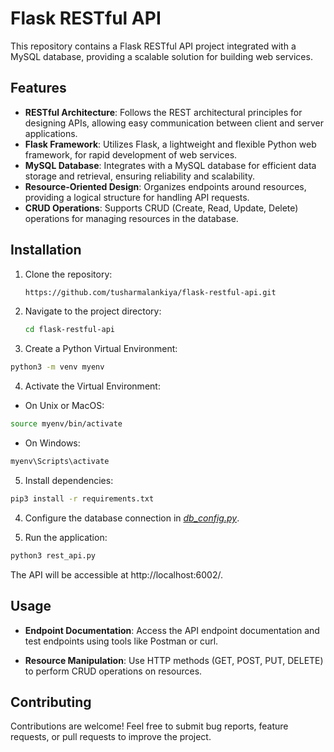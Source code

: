 # Flask RESTful API

This repository contains a Flask RESTful API project integrated with a MySQL database, providing a scalable solution for building web services.

## Features

- **RESTful Architecture**: Follows the REST architectural principles for designing APIs, allowing easy communication between client and server applications.
- **Flask Framework**: Utilizes Flask, a lightweight and flexible Python web framework, for rapid development of web services.
- **MySQL Database**: Integrates with a MySQL database for efficient data storage and retrieval, ensuring reliability and scalability.
- **Resource-Oriented Design**: Organizes endpoints around resources, providing a logical structure for handling API requests.
- **CRUD Operations**: Supports CRUD (Create, Read, Update, Delete) operations for managing resources in the database.

## Installation

1. Clone the repository:

   ```bash
   https://github.com/tusharmalankiya/flask-restful-api.git
   ```

2. Navigate to the project directory:

    ```bash
    cd flask-restful-api
    ```
3. Create a Python Virtual Environment:
```bash
python3 -m venv myenv
```

4. Activate the Virtual Environment:

-  On Unix or MacOS:
```bash
source myenv/bin/activate
```

- On Windows:
```bash
myenv\Scripts\activate
```

5. Install dependencies:
  ```bash
  pip3 install -r requirements.txt
  ```

4. Configure the database connection in *[db_config.py](https://github.com/tusharmalankiya/flask-restful-api/blob/main/db_config.py)*.

5. Run the application:
  ```bash
  python3 rest_api.py
  ```
The API will be accessible at http://localhost:6002/.


## Usage



- **Endpoint Documentation**: Access the API endpoint documentation and test endpoints using tools like Postman or curl.

- **Resource Manipulation**: Use HTTP methods (GET, POST, PUT, DELETE) to perform CRUD operations on resources.

## Contributing
Contributions are welcome! Feel free to submit bug reports, feature requests, or pull requests to improve the project.




